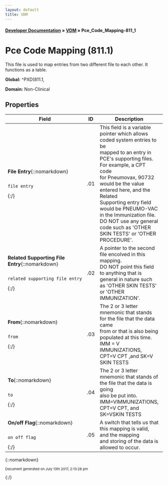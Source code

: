 ```yaml
---
layout: default
title: VDM
---
```


#### [Developer Documentation](../index) &#187; [VDM](TableOfContents) &#187; Pce_Code_Mapping-811_1<br/>
<a name="top"></a>
# Pce Code Mapping (811.1)
This file is used to map entries from two different file to each other. It functions as a table.

**Global:** ^PXD(811.1,

**Domain:** Non-Clinical

## Properties

Field | ID | Description | Datatype | Attributes | Range
--- | --- | --- | --- | --- | ---
**File Entry**{::nomarkdown}<pre><code>  file_entry</code></pre>{:/} | .01 | This field is a variable pointer which allows coded system entries to be<br/>mapped to an entry in PCE's supporting files.  For example, a CPT code<br/>for Pneumovax, 90732 would be the value entered here, and the Related<br/>Supporting entry field would be PNEUMO-VAC in the Immunization file.<br/>DO NOT use any general code such as 'OTHER SKIN TESTS' or 'OTHER<br/>PROCEDURE'. | POINTER | INDEXED<br/>REQUIRED | [Cpt-81](Cpt-81)<br/>[Immunization-9999999_14](Immunization-9999999_14)<br/>[Skin_Test-9999999_28](Skin_Test-9999999_28)
**Related Supporting File Entry**{::nomarkdown}<pre><code>  related_supporting_file_entry</code></pre>{:/} | .02 | A pointer to the second file encolved in this mapping.<br/>DO NOT point this field to anything that is general in nature such<br/>as 'OTHER SKIN TESTS' or 'OTHER IMMUNIZATION'. | POINTER |  | [Immunization-9999999_14](Immunization-9999999_14)<br/>[Skin_Test-9999999_28](Skin_Test-9999999_28)<br/>[Cpt-81](Cpt-81)
**From**{::nomarkdown}<pre><code>  from</code></pre>{:/} | .03 | The 2 or 3 letter mnemonic that stands for the file that the data came<br/>from or that is also being populated at this time.<br/>IMM = V IMMUNIZATIONS, CPT=V CPT ,and SK=V SKIN TESTS | STRING | REQUIRED | 
**To**{::nomarkdown}<pre><code>  to</code></pre>{:/} | .04 | The 2 or 3 letter mnemonic that stands of the file that the data is going<br/>also be put into. IMM=VIMMUNIZATIONS, CPT=V CPT, and SK=VSKIN TESTS | STRING | REQUIRED | 
**On/off Flag**{::nomarkdown}<pre><code>  on_off_flag</code></pre>{:/} | .05 | A switch that tells us that this mapping is valid, and the mapping<br/>and storing of the data is allowed to occur. | ENUMERATION | REQUIRED | {::nomarkdown}ON: <em><strong>1</strong></em><br/>OFF: <em><strong>0</strong></em>{:/}



{::nomarkdown} <br/><p style="font-size: 11px">Document generated on July 13th 2017, 2:13:28 pm</p>{:/}